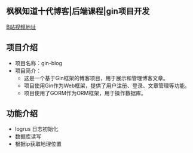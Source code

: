 ## 枫枫知道十代博客|后端课程|gin项目开发
[B站视频地址](https://www.bilibili.com/video/BV1zYB1YaEVL/?vd_source=c7370641e63ba245b6dda2f1d1b7c4a7)

## 项目介绍
- 项目名称：gin-blog
- 项目简介：
  - 这是一个基于Gin框架的博客项目，用于展示和管理博客文章。
  - 项目使用Gin作为Web框架，提供了用户注册、登录、文章管理等功能。
  - 项目使用了GORM作为ORM框架，用于操作数据库。

## 功能介绍

- logrus 日志初始化
- 数据库读写
- 根据ip获取地理位置